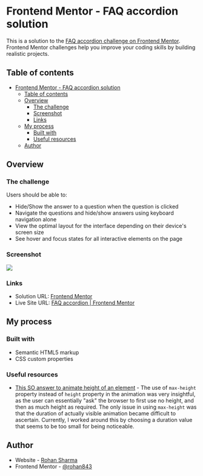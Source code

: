 # Frontend Mentor - FAQ accordion solution

This is a solution to the [FAQ accordion challenge on Frontend Mentor](https://www.frontendmentor.io/challenges/faq-accordion-wyfFdeBwBz). Frontend Mentor challenges help you improve your coding skills by building realistic projects.

## Table of contents

- [Frontend Mentor - FAQ accordion solution](#frontend-mentor---faq-accordion-solution)
  - [Table of contents](#table-of-contents)
  - [Overview](#overview)
    - [The challenge](#the-challenge)
    - [Screenshot](#screenshot)
    - [Links](#links)
  - [My process](#my-process)
    - [Built with](#built-with)
    - [Useful resources](#useful-resources)
  - [Author](#author)

## Overview

### The challenge

Users should be able to:

- Hide/Show the answer to a question when the question is clicked
- Navigate the questions and hide/show answers using keyboard navigation alone
- View the optimal layout for the interface depending on their device's screen size
- See hover and focus states for all interactive elements on the page

### Screenshot

![](./screenshot.jpg)

### Links

- Solution URL: [Frontend Mentor](https://www.frontendmentor.io/solutions/animated-faq-accordion-with-animated-dropdowns-Rn906Zc9dZ)
- Live Site URL: [FAQ accordion | Frontend Mentor](https://rohan843-faq-accordion.netlify.app/)

## My process

### Built with

- Semantic HTML5 markup
- CSS custom properties

### Useful resources

- [This SO answer to animate height of an element](https://stackoverflow.com/a/8331169/15060907) - The use of `max-height` property instead of `height` property in the animation was very insightful, as the user can essentially "ask" the browser to first use no height, and then as much height as required. The only issue in using `max-height` was that the duration of actually visible animation became difficult to ascertain. Currently, I worked around this by choosing a duration value that seems to be too small for being noticeable.

## Author

- Website - [Rohan Sharma](https://rohan843.netlify.app)
- Frontend Mentor - [@rohan843](https://www.frontendmentor.io/profile/rohan843)
